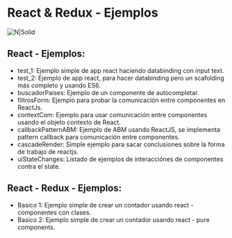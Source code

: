# React & Redux - Ejemplos
![N|Solid](http://richcostello.github.io/am1port/assets/images/content/react_redux_logo.png)

## React - Ejemplos:
- test_1: Ejemplo simple de app react haciendo databinding con input text.
- test_2: Ejemplo de app react, para hacer databinding pero un scafolding más completo y usando ES6.
- buscadorPaises: Ejemplo de un componente de autocompletar.
- filtrosForm: Ejemplo para probar la comunicación entre componentes en ReactJs.
- contextCom: Ejemplo para usar comunicación entre componentes usando el objeto contexto de React.
- callbackPatternABM: Ejemplo de ABM usando ReactJS, se implementa pattern callback para comunicación entre componentes.
- cascadeRender: Simple ejemplo para sacar conclusiones sobre la forma de trabajo de reactjs.
- uiStateChanges: Listado de ejemplos de interacciónes de componentes contra el state.

## React - Redux - Ejemplos:
- Basico 1: Ejemplo simple de crear un contador usando react - componentes con clases.
- Basico 2: Ejemplo simple de crear un contador usando react - pure components.
